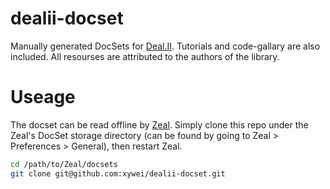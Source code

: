 # dealii-docset

Manually generated DocSets for [Deal.II](https://github.com/dealii/dealii).
Tutorials and code-gallary are also included.
All resourses are attributed to the authors of the library.

# Useage

The docset can be read offline by [Zeal](https://github.com/zealdocs/zeal).
Simply clone this repo under the Zeal's DocSet storage directory (can be found by going to Zeal > Preferences > General),
then restart Zeal.

```bash
cd /path/to/Zeal/docsets
git clone git@github.com:xywei/dealii-docset.git
```
